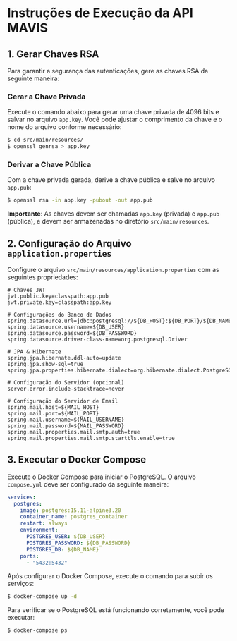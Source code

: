 # Instruções de Execução da API MAVIS

## 1. Gerar Chaves RSA

Para garantir a segurança das autenticações, gere as chaves RSA da seguinte maneira:

### Gerar a Chave Privada

Execute o comando abaixo para gerar uma chave privada de 4096 bits e salvar no arquivo `app.key`. Você pode ajustar o comprimento da chave e o nome do arquivo conforme necessário:

```bash
$ cd src/main/resources/ 
$ openssl genrsa > app.key 
```

### Derivar a Chave Pública

Com a chave privada gerada, derive a chave pública e salve no arquivo `app.pub`:

```bash
$ openssl rsa -in app.key -pubout -out app.pub
```

**Importante**: As chaves devem ser chamadas `app.key` (privada) e `app.pub` (pública), e devem ser armazenadas no diretório `src/main/resources`.


## 2. Configuração do Arquivo `application.properties`

Configure o arquivo `src/main/resources/application.properties` com as seguintes propriedades:

```properties
# Chaves JWT
jwt.public.key=classpath:app.pub
jwt.private.key=classpath:app.key

# Configurações do Banco de Dados
spring.datasource.url=jdbc:postgresql://${DB_HOST}:${DB_PORT}/${DB_NAME}
spring.datasource.username=${DB_USER}
spring.datasource.password=${DB_PASSWORD}
spring.datasource.driver-class-name=org.postgresql.Driver

# JPA & Hibernate
spring.jpa.hibernate.ddl-auto=update
spring.jpa.show-sql=true
spring.jpa.properties.hibernate.dialect=org.hibernate.dialect.PostgreSQLDialect

# Configuração do Servidor (opcional)
server.error.include-stacktrace=never

# Configuração do Servidor de Email
spring.mail.host=${MAIL_HOST}
spring.mail.port=${MAIL_PORT}
spring.mail.username=${MAIL_USERNAME}
spring.mail.password=${MAIL_PASSWORD}
spring.mail.properties.mail.smtp.auth=true
spring.mail.properties.mail.smtp.starttls.enable=true
```

## 3. Executar o Docker Compose

Execute o Docker Compose para iniciar o PostgreSQL. O arquivo `compose.yml` deve ser configurado da seguinte maneira:

```yaml
services:
  postgres:
    image: postgres:15.11-alpine3.20
    container_name: postgres_container
    restart: always
    environment:
      POSTGRES_USER: ${DB_USER}
      POSTGRES_PASSWORD: ${DB_PASSWORD}
      POSTGRES_DB: ${DB_NAME}
    ports:
      - "5432:5432"
```

Após configurar o Docker Compose, execute o comando para subir os serviços:

```bash
$ docker-compose up -d
```

Para verificar se o PostgreSQL está funcionando corretamente, você pode executar:

```bash
$ docker-compose ps
```





